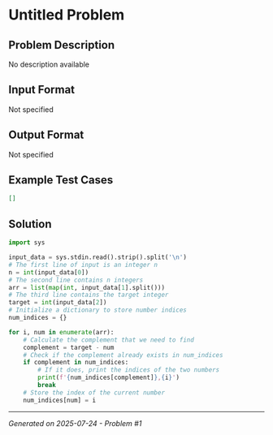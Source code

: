 # Untitled Problem

## Problem Description
No description available

## Input Format
Not specified

## Output Format
Not specified

## Example Test Cases
```json
[]
```

## Solution
```python
import sys

input_data = sys.stdin.read().strip().split('\n')
# The first line of input is an integer n
n = int(input_data[0])
# The second line contains n integers
arr = list(map(int, input_data[1].split()))
# The third line contains the target integer
target = int(input_data[2])
# Initialize a dictionary to store number indices
num_indices = {}

for i, num in enumerate(arr):
    # Calculate the complement that we need to find
    complement = target - num
    # Check if the complement already exists in num_indices
    if complement in num_indices:
        # If it does, print the indices of the two numbers
        print(f'{num_indices[complement]},{i}')
        break
    # Store the index of the current number
    num_indices[num] = i
```

---
*Generated on 2025-07-24 - Problem #1*